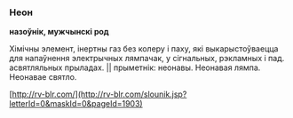 ### Неон
**назоўнік, мужчынскі род**

Хімічны элемент, інертны газ без колеру і паху, які выкарыстоўваецца для напаўнення электрычных лямпачак, у сігнальных, рэкламных і пад. асвятляльных прыладах. || прыметнік: неонавы. Неонавая лямпа. Неонавае святло.

<a rel="author">[http://rv-blr.com/](http://rv-blr.com/slounik.jsp?letterId=0&maskId=0&pageId=1903)</a>
